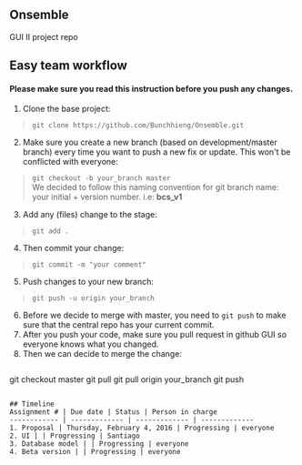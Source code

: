 ## Onsemble
GUI II project repo

## Easy team workflow
#### **Please make sure you read this instruction before you push any changes.**
1. Clone the base project:             
> `git clone https://github.com/Bunchhieng/Onsemble.git`
2. Make sure you create a new branch (based on development/master branch) every time you want to push a new fix or update. This won't be conflicted with everyone:                       
> `git checkout -b your_branch master`                            
We decided to follow this naming convention for git branch name: your initial + version number. i.e: **bcs_v1**
3. Add any (files) change to the stage:                   
> `git add .`
4. Then commit your change:                    
> `git commit -m "your comment"`
5. Push changes to your new branch:                     
> `git push -u origin your_branch`
6. Before we decide to merge with master, you need to `git push` to make sure that the central repo has your current commit.
7. After you push your code, make sure you pull request in github GUI so everyone knows what you changed.
8. Then we can decide to merge the change:
> ```
git checkout master
git pull
git pull origin your_branch
git push
```

## Timeline
Assignment # | Due date | Status | Person in charge
------------ | ------------- | ------------- | -------------
1. Proposal | Thursday, February 4, 2016 | Progressing | everyone
2. UI | | Progressing | Santiago
3. Database model | | Progressing | everyone
4. Beta version | | Progressing | everyone

